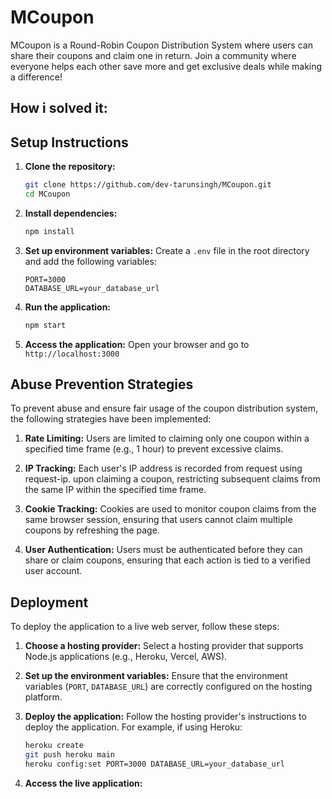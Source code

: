 # MCoupon

MCoupon is a Round-Robin Coupon Distribution System where users can share their coupons and claim one in return. Join a community where everyone helps each other save more and get exclusive deals while making a difference!

## How i solved it:



## Setup Instructions

1. **Clone the repository:**
   ```sh
   git clone https://github.com/dev-tarunsingh/MCoupon.git
   cd MCoupon
   ```

2. **Install dependencies:**
   ```sh
   npm install
   ```

3. **Set up environment variables:**
   Create a `.env` file in the root directory and add the following variables:
   ```env
   PORT=3000
   DATABASE_URL=your_database_url
   ```

4. **Run the application:**
   ```sh
   npm start
   ```

5. **Access the application:**
   Open your browser and go to `http://localhost:3000`

## Abuse Prevention Strategies

To prevent abuse and ensure fair usage of the coupon distribution system, the following strategies have been implemented:

1. **Rate Limiting:**
   Users are limited to claiming only one coupon within a specified time frame (e.g., 1 hour) to prevent excessive claims.

2. **IP Tracking:**
   Each user's IP address is recorded from request using request-ip. upon claiming a coupon, restricting subsequent claims from the same IP within the specified time frame.

3. **Cookie Tracking:**
   Cookies are used to monitor coupon claims from the same browser session, ensuring that users cannot claim multiple coupons by refreshing the page.

4. **User Authentication:**
   Users must be authenticated before they can share or claim coupons, ensuring that each action is tied to a verified user account.


## Deployment

To deploy the application to a live web server, follow these steps:

1. **Choose a hosting provider:**
   Select a hosting provider that supports Node.js applications (e.g., Heroku, Vercel, AWS).

2. **Set up the environment variables:**
   Ensure that the environment variables (`PORT`, `DATABASE_URL`) are correctly configured on the hosting platform.

3. **Deploy the application:**
   Follow the hosting provider's instructions to deploy the application. For example, if using Heroku:
   ```sh
   heroku create
   git push heroku main
   heroku config:set PORT=3000 DATABASE_URL=your_database_url
   ```

4. **Access the live application:**
   


